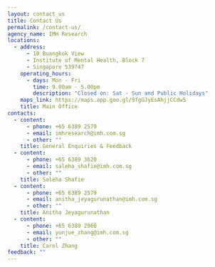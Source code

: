 ```yaml
---
layout: contact_us
title: Contact Us
permalink: /contact-us/
agency_name: IMH Research
locations:
  - address:
      - 10 Buangkok View
      - Institute of Mental Health, Block 7
      - Singapore 539747
    operating_hours:
      - days: Mon - Fri
        time: 9.00am - 5.00pm
        description: "Closed on: Sat - Sun and Public Holidays"
    maps_link: https://maps.app.goo.gl/9fgGJyEsAhjjCCdw5
    title: Main Office
contacts:
  - content:
      - phone: +65 6389 2579
      - email: imhresearch@imh.com.sg
      - other: ""
    title: General Enquiries & Feedback
  - content:
      - phone: +65 6389 3620
      - email: saleha_shafie@imh.com.sg
      - other: ""
    title: Saleha Shafie
  - content:
      - phone: +65 6389 2579
      - email: anitha_jeyagurunathan@imh.com.sg
      - other: ""
    title: Anitha Jeyagurunathan
  - content:
      - phone: +65 6389 2960
      - email: yunjue_zhang@imh.com.sg
      - other: ""
    title: Carol Zhang
feedback: ""
---
```

